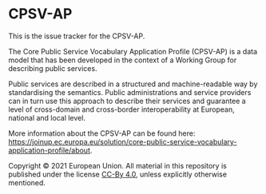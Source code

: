 # CPSV-AP

This is the issue tracker for the CPSV-AP.

The Core Public Service Vocabulary Application Profile (CPSV-AP) is a data model that has been developed in the context of a Working Group for describing public services.

Public services are described in a structured and machine-readable way by standardising the semantics. Public administrations and service providers can in turn use this approach to describe their services and guarantee a level of cross-domain and cross-border interoperability at European, national and local level.

More information about the CPSV-AP can be found here: https://joinup.ec.europa.eu/solution/core-public-service-vocabulary-application-profile/about.

Copyright © 2021 European Union. All material in this repository is published under the license [CC-By 4.0](https://creativecommons.org/licenses/by/4.0/), unless explicitly otherwise mentioned.


